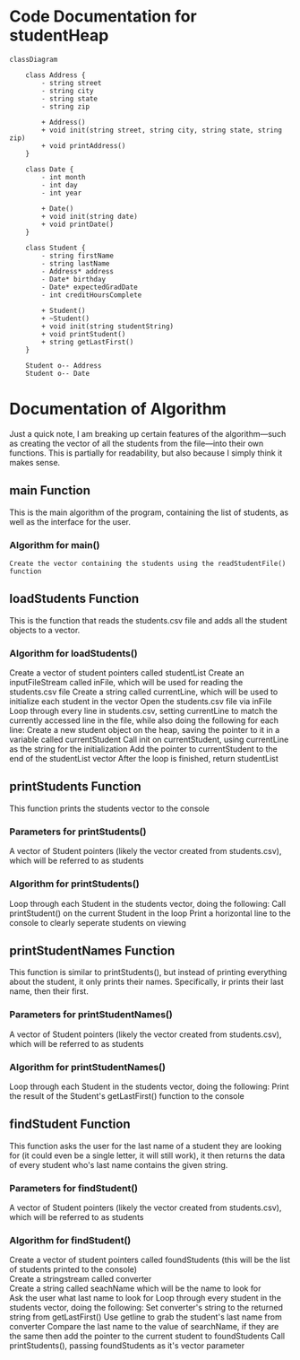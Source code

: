 # Code Documentation for studentHeap

```mermaid
classDiagram

    class Address {    
        - string street
        - string city
        - string state
        - string zip

        + Address()
        + void init(string street, string city, string state, string zip)
        + void printAddress()
    }

    class Date {
        - int month
        - int day
        - int year

        + Date()
        + void init(string date)
        + void printDate()
    }

    class Student {
        - string firstName
        - string lastName
        - Address* address
        - Date* birthday
        - Date* expectedGradDate
        - int creditHoursComplete

        + Student()
        + ~Student()
        + void init(string studentString)
        + void printStudent()
        + string getLastFirst() 
    }

    Student o-- Address
    Student o-- Date

```

# Documentation of Algorithm
Just a quick note, I am breaking up certain features of the algorithm—such as creating the vector of all the students from the file—into their own functions. This is partially for readability, but also because I simply think it makes sense.

## main Function
This is the main algorithm of the program, containing the list of students, as well as the interface for the user.
### Algorithm for main()
    Create the vector containing the students using the readStudentFile() function

## loadStudents Function
This is the function that reads the students.csv file and adds all the student objects to a vector.
### Algorithm for loadStudents()
Create a vector of student pointers called studentList
Create an inputFileStream called inFile, which will be used for reading the students.csv file
Create a string called currentLine, which will be used to initialize each student in the vector
Open the students.csv file via inFile
Loop through every line in students.csv, setting currentLine to match the currently accessed line in the file, while also doing the following for each line:
    Create a new student object on the heap, saving the pointer to it in a variable called currentStudent
    Call init on currentStudent, using currentLine as the string for the initialization
    Add the pointer to currentStudent to the end of the studentList vector
After the loop is finished, return studentList

## printStudents Function
This function prints the students vector to the console
### Parameters for printStudents()
A vector of Student pointers (likely the vector created from students.csv), which will be referred to as students
### Algorithm for printStudents()
Loop through each Student in the students vector, doing the following:
    Call printStudent() on the current Student in the loop
    Print a horizontal line to the console to clearly seperate students on viewing

## printStudentNames Function
This function is similar to printStudents(), but instead of printing everything about the student, it only prints their names. Specifically, ir prints their last name, then their first.
### Parameters for printStudentNames()
A vector of Student pointers (likely the vector created from students.csv), which will be referred to as students
### Algorithm for printStudentNames()
Loop through each Student in the students vector, doing the following:
    Print the result of the Student's getLastFirst() function to the console

## findStudent Function
This function asks the user for the last name of a student they are looking for (it could even be a single letter, it will still work), it then returns the data of every student who's last name contains the given string.
### Parameters for findStudent()
A vector of Student pointers (likely the vector created from students.csv), which will be referred to as students
### Algorithm for findStudent()
Create a vector of student pointers called foundStudents (this will be the list of students printed to the console)  
Create a stringstream called converter  
Create a string called seachName which will be the name to look for  
Ask the user what last name to look for
Loop through every student in the students vector, doing the following:
    Set converter's string to the returned string from getLastFirst()
    Use getline to grab the student's last name from converter
    Compare the last name to the value of searchName, if they are the same then add the pointer to the current student to foundStudents
Call printStudents(), passing foundStudents as it's vector parameter
